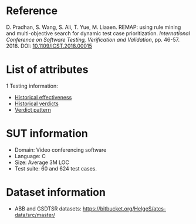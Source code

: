 # Reference

D. Pradhan, S. Wang, S. Ali, T. Yue, M. Liaaen. REMAP: using rule mining and multi-objective search for dynamic test case prioritization. *International Conference on Software Testing, Verification and Validation*, pp. 46-57. 2018. DOI: [10.1109/ICST.2018.00015](https://www.doi.org/10.1109/ICST.2018.00015)

# List of attributes

1 Testing information:
* [Historical effectiveness](../../attributes/testing/test-case/history/historical-effectiveness.md)
* [Historical verdicts](../../attributes/testing/test-case/history/historical-verdicts.md)
* [Verdict pattern](../../attributes/testing/test-case/dependency/verdict-pattern.md)

# SUT information

* Domain: Video conferencing software
* Language: C
* Size: Average 3M LOC
* Test suite: 60 and 624 test cases.

# Dataset information

* ABB and GSDTSR datasets: https://bitbucket.org/HelgeS/atcs-data/src/master/